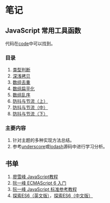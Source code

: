 # 笔记

## JavaScript 常用工具函数

代码在[code](code)中可以找到。

### 目录

1. [类型判断](JavaScript常用工具函数/类型判断.md)
2. [深浅拷贝](JavaScript常用工具函数/深浅拷贝.md)
3. [数组去重](JavaScript常用工具函数/数组去重.md)
4. [数组扁平化](JavaScript常用工具函数/数组扁平化.md)
5. [数组乱序](JavaScript常用工具函数/数组乱序.md)
6. [防抖与节流（上）](JavaScript常用工具函数/防抖与节流（上）.md)
7. [防抖与节流（中）](JavaScript常用工具函数/防抖与节流（中）.md)
8. [防抖与节流（下）](JavaScript常用工具函数/防抖与节流（下）.md)

### 主要内容

1. 针对主题的多种实现方法总结。
2. 参考[underscore](http://underscorejs.org/docs/underscore.html)或[lodash](https://github.com/lodash/lodash/blob/4.17.4/lodash.js)源码中进行学习分析。

## 书单

1. [廖雪峰 JavaScript教程](https://www.liaoxuefeng.com/wiki/001434446689867b27157e896e74d51a89c25cc8b43bdb3000)
2. [阮一峰 ECMAScript 6 入门](http://es6.ruanyifeng.com/)
3. [阮一峰 JavaScript 标准参考教程](http://javascript.ruanyifeng.com/)
4. [探索ES6（英文版）](http://es6-org.github.io/exploring-es6/)，[探索ES6（中文版）](http://es6-org.github.io/exploring-es6)
